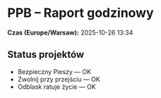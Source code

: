 # PPB – Raport godzinowy
**Czas (Europe/Warsaw):** 2025-10-26 13:34

## Status projektów
- Bezpieczny Pieszy — OK
- Zwolnij przy przejściu — OK
- Odblask ratuje życie — OK

